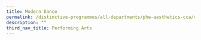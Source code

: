 ```yaml
---
title: Modern Dance
permalink: /distinctive-programmes/all-departments/phe-aesthetics-cca/cca/performing-arts/modern-dance/
description: ""
third_nav_title: Performing Arts
---
```

